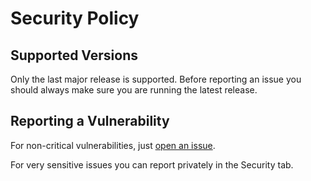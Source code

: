 # Security Policy

## Supported Versions

Only the last major release is supported.  Before reporting an issue you should always make sure you are running the latest release.

## Reporting a Vulnerability

For non-critical vulnerabilities, just [open an issue](https://github.com/RedBearAK/xwaykeyz/issues). 

For very sensitive issues you can report privately in the Security tab. 